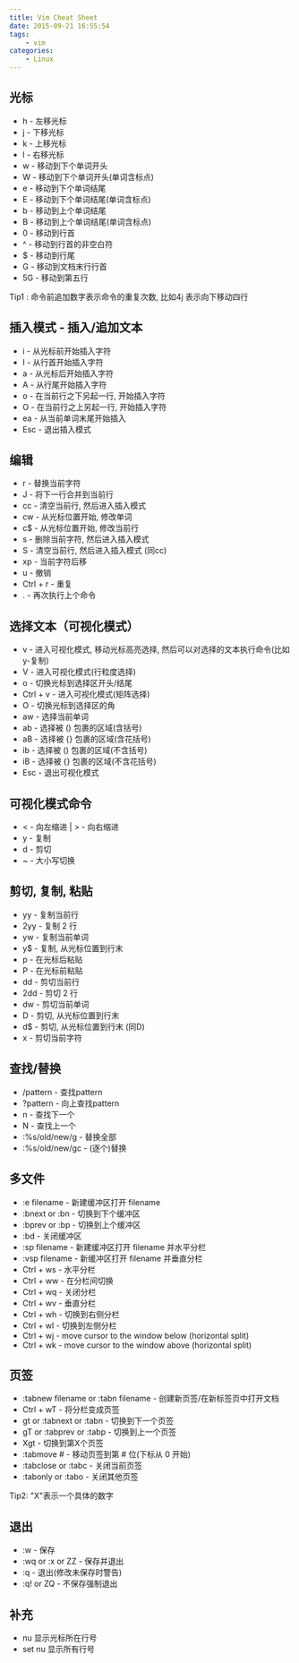 ```yaml
---
title: Vim Cheat Sheet
date: 2015-09-21 16:55:54
tags: 
    - vim
categories: 
    - Linux 
---
```


## 光标
- h - 左移光标
- j - 下移光标
- k - 上移光标
- l - 右移光标
- w - 移动到下个单词开头
- W - 移动到下个单词开头(单词含标点)
- e - 移动到下个单词结尾
- E - 移动到下个单词结尾(单词含标点)
- b - 移动到上个单词结尾
- B - 移动到上个单词结尾(单词含标点)
- 0 - 移动到行首
- ^ - 移动到行首的非空白符
- $ - 移动到行尾
- G - 移动到文档末行行首
- 5G - 移动到第五行

Tip1 : 命令前追加数字表示命令的重复次数, 比如4j 表示向下移动四行


## 插入模式 - 插入/追加文本
- i - 从光标前开始插入字符
- I - 从行首开始插入字符
- a - 从光标后开始插入字符
- A - 从行尾开始插入字符
- o - 在当前行之下另起一行, 开始插入字符
- O - 在当前行之上另起一行, 开始插入字符
- ea - 从当前单词末尾开始插入
- Esc - 退出插入模式


## 编辑
- r - 替换当前字符
- J - 将下一行合并到当前行
- cc - 清空当前行, 然后进入插入模式
- cw - 从光标位置开始, 修改单词
- c$ - 从光标位置开始, 修改当前行
- s - 删除当前字符, 然后进入插入模式
- S - 清空当前行, 然后进入插入模式 (同cc)
- xp - 当前字符后移
- u - 撤销
- Ctrl + r - 重复
- . - 再次执行上个命令


## 选择文本（可视化模式）
- v - 进入可视化模式, 移动光标高亮选择, 然后可以对选择的文本执行命令(比如y-复制)
- V - 进入可视化模式(行粒度选择)
- o - 切换光标到选择区开头/结尾
- Ctrl + v - 进入可视化模式(矩阵选择)
- O - 切换光标到选择区的角
- aw - 选择当前单词
- ab - 选择被 () 包裹的区域(含括号)
- aB - 选择被 {} 包裹的区域(含花括号)
- ib - 选择被 () 包裹的区域(不含括号)
- iB - 选择被 {} 包裹的区域(不含花括号)
- Esc - 退出可视化模式


## 可视化模式命令
- < - 向左缩进 | > - 向右缩进
- y - 复制
- d - 剪切
- ~ - 大小写切换


## 剪切, 复制, 粘贴
- yy - 复制当前行
- 2yy - 复制 2 行
- yw - 复制当前单词
- y$ - 复制, 从光标位置到行末
- p - 在光标后粘贴
- P - 在光标前粘贴
- dd - 剪切当前行
- 2dd - 剪切 2 行
- dw - 剪切当前单词
- D - 剪切, 从光标位置到行末
- d$ - 剪切, 从光标位置到行末 (同D)
- x - 剪切当前字符


## 查找/替换
- /pattern - 查找pattern
- ?pattern - 向上查找pattern
- n - 查找下一个
- N - 查找上一个
- :%s/old/new/g - 替换全部
- :%s/old/new/gc - (逐个)替换


## 多文件
- :e filename - 新建缓冲区打开 filename
- :bnext or :bn - 切换到下个缓冲区
- :bprev or :bp - 切换到上个缓冲区
- :bd - 关闭缓冲区
- :sp filename - 新建缓冲区打开 filename 并水平分栏
- :vsp filename - 新缓冲区打开 filename 并垂直分栏
- Ctrl + ws - 水平分栏
- Ctrl + ww - 在分栏间切换
- Ctrl + wq - 关闭分栏
- Ctrl + wv - 垂直分栏
- Ctrl + wh - 切换到右侧分栏
- Ctrl + wl - 切换到左侧分栏
- Ctrl + wj - move cursor to the window below (horizontal split)
- Ctrl + wk - move cursor to the window above (horizontal split)


## 页签
- :tabnew filename or :tabn filename - 创建新页签/在新标签页中打开文档
- Ctrl + wT - 将分栏变成页签
- gt or :tabnext or :tabn - 切换到下一个页签
- gT or :tabprev or :tabp - 切换到上一个页签
- Xgt - 切换到第X个页签
- :tabmove # - 移动页签到第 # 位(下标从 0 开始)
- :tabclose or :tabc - 关闭当前页签
- :tabonly or :tabo - 关闭其他页签

Tip2: "X"表示一个具体的数字


## 退出
- :w - 保存
- :wq or :x or ZZ - 保存并退出
- :q - 退出(修改未保存时警告)
- :q! or ZQ - 不保存强制退出


## 补充
- nu 显示光标所在行号
- set nu 显示所有行号

